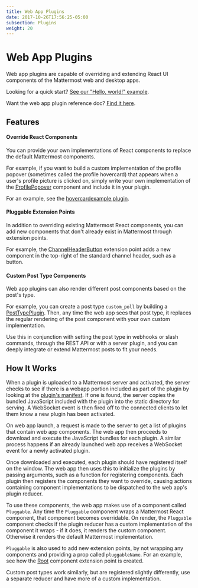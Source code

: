 ```yaml
---
title: Web App Plugins
date: 2017-10-26T17:56:25-05:00
subsection: Plugins
weight: 20
---
```


# Web App Plugins

Web app plugins are capable of overriding and extending React UI components of the Mattermost web and desktop apps.

Looking for a quick start? [See our "Hello, world!" example](/extend/plugins/webapp/hello-world/).

Want the web app plugin reference doc? [Find it here](/extend/plugins/webapp/reference/).

## Features

#### Override React Components

You can provide your own implementations of React components to replace the default Mattermost components.

For example, if you want to build a custom implementation of the profile popover (sometimes called the profile hovercard) that appears when a user's profile picture is clicked on, simply write your own implementation of the [ProfilePopover](/extend/plugins/webapp/reference/#profilepopover) component and include it in your plugin.

For an example, see the [hovercardexample plugin](https://github.com/jwilander/hovercardexample).

#### Pluggable Extension Points

In addition to overriding existing Mattermost React components, you can add new components that don't already exist in Mattermost through extension points.

For example, the [ChannelHeaderButton](/extend/plugins/webapp/reference/#channelheaderbutton) extension point adds a new component in the top-right of the standard channel header, such as a button.

#### Custom Post Type Components

Web app plugins can also render different post components based on the post's type.

For example, you can create a post type `custom_poll` by building a [PostTypePlugin](/extend/plugins/webapp/reference/#posttypeplugin). Then, any time the web app sees that post type, it replaces the regular rendering of the post component with your own custom implementation.

Use this in conjunction with setting the post type in webhooks or slash commands, through the REST API or with a server plugin, and you can deeply integrate or extend Mattermost posts to fit your needs.

## How It Works

When a plugin is uploaded to a Mattermost server and activated, the server checks to see if there is a webapp portion included as part of the plugin by looking at the [plugin's manifest](/extend/plugins/manifest-reference/). If one is found, the server copies the bundled JavaScript included with the plugin into the static directory for serving. A WebSocket event is then fired off to the connected clients to let them know a new plugin has been activated.

On web app launch, a request is made to the server to get a list of plugins that contain web app components. The web app then proceeds to download and execute the JavaScript bundles for each plugin. A similar process happens if an already launched web app receives a WebSocket event for a newly activated plugin.

Once downloaded and executed, each plugin should have registered itself on the window. The web app then uses this to initialize the plugins by passing arguments, such as a function for registering components. Each plugin then registers the components they want to override, causing actions containing component implementations to be dispatched to the web app's plugin reducer.

To use these components, the web app makes use of a component called `Pluggable`. Any time the `Pluggable` component wraps a Mattermost React component, that component becomes overridable. On render, the `Pluggable` component checks if the plugin reducer has a custom implementation of the component it wraps - if it does, it renders the custom component. Otherwise it renders the default Mattermost implementation.

`Pluggable` is also used to add new extension points, by not wrapping any components and providing a prop called `pluggableName`. For an example, see how the [Root](/extend/plugins/webapp/reference/#root) component extension point is created.

Custom post types work similarly, but are registered slightly differently, use a separate reducer and have more of a custom implementation.

